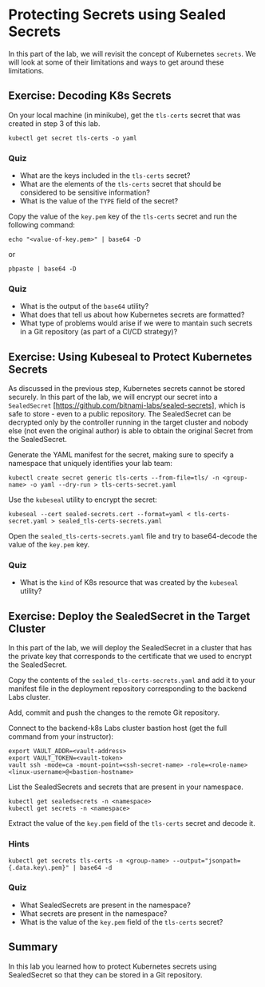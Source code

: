 # Protecting Secrets using Sealed Secrets

In this part of the lab, we will revisit the concept of Kubernetes `secrets`. We will look at some of their limitations and ways to get around these limitations.

## Exercise: Decoding K8s Secrets

On your local machine (in minikube), get the `tls-certs` secret that was created in step 3 of this lab.

```
kubectl get secret tls-certs -o yaml
```

### Quiz

* What are the keys included in the `tls-certs` secret?
* What are the elements of the `tls-certs` secret that should be considered to be sensitive information?
* What is the value of the `TYPE` field of the secret?

Copy the value of the `key.pem` key of the `tls-certs` secret and run the following command:

```
echo "<value-of-key.pem>" | base64 -D
```

or

```
pbpaste | base64 -D
```

### Quiz

* What is the output of the `base64` utility?
* What does that tell us about how Kubernetes secrets are formatted?
* What type of problems would arise if we were to mantain such secrets in a Git repository (as part of a CI/CD strategy)?

## Exercise: Using Kubeseal to Protect Kubernetes Secrets

As discussed in the previous step, Kubernetes secrets cannot be stored securely. In this part of the lab, we will encrypt our secret into a `SealedSecret` [https://github.com/bitnami-labs/sealed-secrets], which is safe to store - even to a public repository. The SealedSecret can be decrypted only by the controller running in the target cluster and nobody else (not even the original author) is able to obtain the original Secret from the SealedSecret.

Generate the YAML manifest for the secret, making sure to specify a namespace that uniquely identifies your lab team:

```
kubectl create secret generic tls-certs --from-file=tls/ -n <group-name> -o yaml --dry-run > tls-certs-secret.yaml
```

Use the `kubeseal` utility to encrypt the secret:

```
kubeseal --cert sealed-secrets.cert --format=yaml < tls-certs-secret.yaml > sealed_tls-certs-secrets.yaml
```

Open the `sealed_tls-certs-secrets.yaml` file and try to base64-decode the value of the `key.pem` key.

### Quiz

* What is the `kind` of K8s resource that was created by the `kubeseal` utility?

## Exercise: Deploy the SealedSecret in the Target Cluster

In this part of the lab, we will deploy the SealedSecret in a cluster that has the private key that corresponds to the certificate that we used to encrypt the SealedSecret.

Copy the contents of the `sealed_tls-certs-secrets.yaml` and add it to your manifest file in the deployment repository corresponding to the backend Labs cluster.

Add, commit and push the changes to the remote Git repository.

Connect to the backend-k8s Labs cluster bastion host (get the full command from your instructor):

```
export VAULT_ADDR=<vault-address>
export VAULT_TOKEN=<vault-token>
vault ssh -mode=ca -mount-point=<ssh-secret-name> -role=<role-name> <linux-username>@<bastion-hostname>
```

List the SealedSecrets and secrets that are present in your namespace.

```
kubectl get sealedsecrets -n <namespace>
kubectl get secrets -n <namespace>
```

Extract the value of the `key.pem` field of the `tls-certs` secret and decode it.

### Hints

```
kubectl get secrets tls-certs -n <group-name> --output="jsonpath={.data.key\.pem}" | base64 -d
```

### Quiz

* What SealedSecrets are present in the namespace?
* What secrets are present in the namespace?
* What is the value of the `key.pem` field of the `tls-certs` secret?

## Summary

In this lab you learned how to protect Kubernetes secrets using SealedSecret so that they can be stored in a Git repository.

